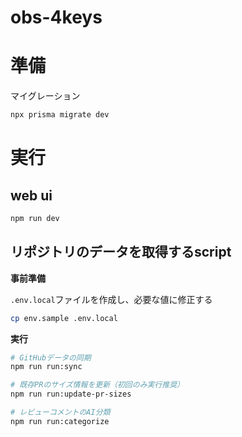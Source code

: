 # obs-4keys

# 準備

マイグレーション

```sh
npx prisma migrate dev
```

# 実行

## web ui

```sh
npm run dev
```

## リポジトリのデータを取得するscript

**事前準備**

`.env.local`ファイルを作成し、必要な値に修正する

```sh
cp env.sample .env.local
```

**実行**

```sh
# GitHubデータの同期
npm run run:sync

# 既存PRのサイズ情報を更新（初回のみ実行推奨）
npm run run:update-pr-sizes

# レビューコメントのAI分類
npm run run:categorize
```
